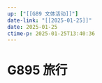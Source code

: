 ```yaml
---
up: ["[[G89 文体活动]]"]
date-link: "[[2025-01-25]]"
date: 2025-01-25
ctime-p: 2025-01-25T13:40:36
---
```


# G895 旅行
